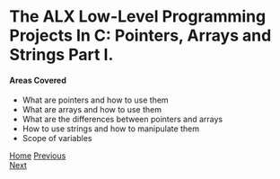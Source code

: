 # The ALX Low-Level Programming Projects In C: Pointers, Arrays and Strings Part I.

#### Areas Covered
* What are pointers and how to use them
* What are arrays and how to use them
* What are the differences between pointers and arrays
* How to use strings and how to manipulate them
* Scope of variables



[Home](/../../)
[Previous](../0x04-more_functions_nested_loops/)                                   
[Next](../0x06-pointers_arrays_strings/)